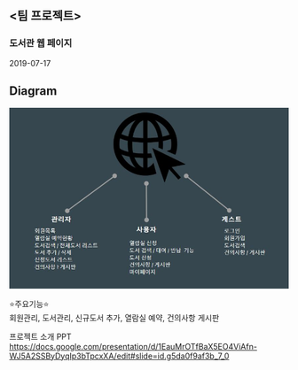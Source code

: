 <h2><팀 프로젝트></h2>

<h3>도서관 웹 페이지</h3>

2019-07-17

## Diagram
![](diagram.JPG)

:star:주요기능:star:<br>
회원관리, 도서관리, 신규도서 추가, 열람실 예약, 건의사항 게시판 <br>

프로젝트 소개 PPT <br>
https://docs.google.com/presentation/d/1EauMrOTfBaX5EO4ViAfn-WJ5A2SSByDyqIp3bTpcxXA/edit#slide=id.g5da0f9af3b_7_0
